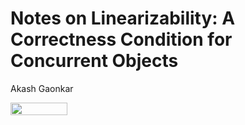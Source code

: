 # Notes on Linearizability: A Correctness Condition for Concurrent Objects

Akash Gaonkar

<img src="/tex/25574759df2f9c226f3cd4737f35a6a8.svg?invert_in_darkmode&sanitize=true" align=middle width=90.86690415pt height=20.09134050000002pt/>
